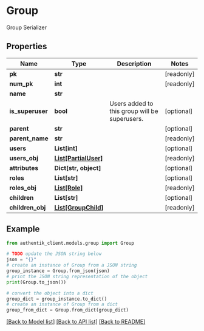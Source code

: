 # Group

Group Serializer

## Properties

Name | Type | Description | Notes
------------ | ------------- | ------------- | -------------
**pk** | **str** |  | [readonly] 
**num_pk** | **int** |  | [readonly] 
**name** | **str** |  | 
**is_superuser** | **bool** | Users added to this group will be superusers. | [optional] 
**parent** | **str** |  | [optional] 
**parent_name** | **str** |  | [readonly] 
**users** | **List[int]** |  | [optional] 
**users_obj** | [**List[PartialUser]**](PartialUser.md) |  | [readonly] 
**attributes** | **Dict[str, object]** |  | [optional] 
**roles** | **List[str]** |  | [optional] 
**roles_obj** | [**List[Role]**](Role.md) |  | [readonly] 
**children** | **List[str]** |  | [optional] 
**children_obj** | [**List[GroupChild]**](GroupChild.md) |  | [readonly] 

## Example

```python
from authentik_client.models.group import Group

# TODO update the JSON string below
json = "{}"
# create an instance of Group from a JSON string
group_instance = Group.from_json(json)
# print the JSON string representation of the object
print(Group.to_json())

# convert the object into a dict
group_dict = group_instance.to_dict()
# create an instance of Group from a dict
group_from_dict = Group.from_dict(group_dict)
```
[[Back to Model list]](../README.md#documentation-for-models) [[Back to API list]](../README.md#documentation-for-api-endpoints) [[Back to README]](../README.md)


